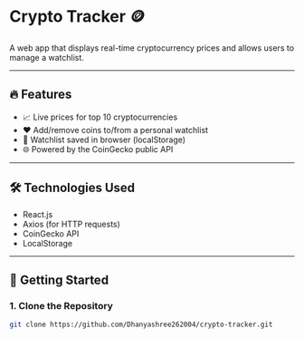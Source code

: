 # Crypto Tracker 🪙

A web app that displays real-time cryptocurrency prices and allows users to manage a watchlist.

---

## 🔥 Features

- 📈 Live prices for top 10 cryptocurrencies
- ❤️ Add/remove coins to/from a personal watchlist
- 💾 Watchlist saved in browser (localStorage)
- 🌐 Powered by the CoinGecko public API

---

## 🛠️ Technologies Used

- React.js
- Axios (for HTTP requests)
- CoinGecko API
- LocalStorage

---

## 🚀 Getting Started

### 1. Clone the Repository

```bash
git clone https://github.com/Dhanyashree262004/crypto-tracker.git
